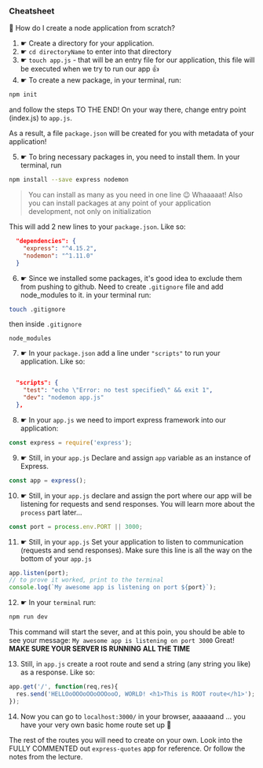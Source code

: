 ### Cheatsheet

🤔 How do I create a node application from scratch?


1. ☛ Create a directory for your application.
2. ☛ `cd directoryName` to enter into that directory
3. ☛ `touch app.js` - that will be an entry file for our application, this file will be executed when we try to run our app 👍
4. ☛ To create a new package, in your terminal, run:
```bash
npm init
```
and follow the steps TO THE END! On your way there, change entry point (index.js) to `app.js`.

  As a result, a file `package.json` will be created for you with metadata of your application!

5. ☛ To bring necessary packages in, you need to install them. In your terminal, run
```bash
npm install --save express nodemon
```
> You can install as many as you need in one line 😉 Whaaaaat! Also you can install packages at any point of your application development, not only on initialization

  This will add 2 new lines to your `package.json`. Like so:
  ```json
    "dependencies": {
      "express": "^4.15.2",
      "nodemon": "^1.11.0"
    }
  ```
6. ☛ Since we installed some packages, it's good idea to exclude them from pushing to github. Need to create `.gitignore` file and add node_modules to it. in your terminal run:
```bash
touch .gitignore
```
then inside `.gitignore`
```
node_modules
```
7. ☛ In your `package.json` add a line under `"scripts"` to run your application. Like so:
```json

  "scripts": {
    "test": "echo \"Error: no test specified\" && exit 1",
    "dev": "nodemon app.js"
  },
```

8. ☛ In your `app.js` we need to import express framework into our application:
```js
const express = require('express');
```
9. ☛ Still, in your `app.js` Declare and assign `app` variable as an instance of Express.
```js
const app = express();
```
10. ☛ Still, in your `app.js` declare and assign the port where our app will be listening for requests and send responses. You will learn more about the `process` part later...
```js
const port = process.env.PORT || 3000;
```

11. ☛ Still, in your `app.js` Set your application to listen to communication (requests and send responses). Make sure this line is all the way on the bottom of your `app.js`
```js
app.listen(port);
// to prove it worked, print to the terminal
console.log(`My awesome app is listening on port ${port}`);
```
12. ☛ In your `terminal` run:
```bash
npm run dev
```
This command will start the sever, and at this poin, you should be able to see your message: `My awesome app is listening on port 3000` Great! **MAKE SURE YOUR SERVER IS RUNNING ALL THE TIME**

13. Still, in `app.js` create a root route and send a string (any string you like) as a response. Like so:
```js
app.get('/', function(req,res){
  res.send('HELLOoOOOoOOoOOOooO, WORLD! <h1>This is ROOT route</h1>');
});
```

14. Now you can go to `localhost:3000/` in your browser, aaaaaand ... you have your very own basic home route set up 🎉

The rest of the routes you will need to create on your own. Look into the FULLY COMMENTED out `express-quotes` app for reference. Or follow the notes from the lecture.
